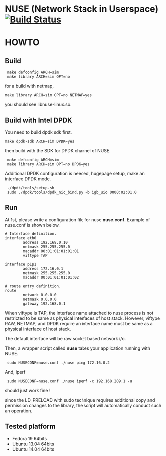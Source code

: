 NUSE (Network Stack in Userspace) [![Build Status](https://travis-ci.org/libos-nuse/net-next-nuse.png)](https://travis-ci.org/libos-nuse/net-next-nuse)
===============================


# HOWTO
## Build

```
 make defconfig ARCH=sim
 make library ARCH=sim OPT=no
```

for a build with netmap,

```
make library ARCH=sim OPT=no NETMAP=yes
```

you should see libnuse-linux.so.

## Build with Intel DPDK

You need to build dpdk sdk first.

```
make dpdk-sdk ARCH=sim DPDK=yes
```

then build with the SDK for DPDK channel of NUSE.

```
 make defconfig ARCH=sim
 make library ARCH=sim OPT=no DPDK=yes
```

Additional DPDK configuration is needed, hugepage setup, make an interface DPDK mode.

```
 ./dpdk/tools/setup.sh
 sudo ./dpdk/tools/dpdk_nic_bind.py -b igb_uio 0000:02:01.0
```

## Run

At 1st, please write a configuration file for nuse **nuse.conf**.
Example of nuse.conf is shown below.

```
# Interface definition.
interface eth0
        address 192.168.0.10
        netmask 255.255.255.0
        macaddr 00:01:01:01:01:01
        viftype TAP

interface p1p1
        address 172.16.0.1
        netmask 255.255.255.0
        macaddr 00:01:01:01:01:02

# route entry definition.
route
        network 0.0.0.0
        netmask 0.0.0.0
        gateway 192.168.0.1
```

When viftype is TAP, the interface name attached to nuse process is
not restricted to be same as physical interfaces of host
stack. However, viftype RAW, NETMAP, and DPDK require an interface name
must be same as a physical interface of host stack.

The default interface will be raw socket based network i/o.


Then, a wrapper script called **nuse** takes your application running with NUSE.

```
 sudo NUSECONF=nuse.conf ./nuse ping 172.16.0.2
```

And, iperf

```
 sudo NUSECONF=nuse.conf ./nuse iperf -c 192.168.209.1 -u
```

should just work fine !

since the LD_PRELOAD with sudo technique requires additional copy and permission changes to the library, the script will automatically conduct such an operation.

## Tested platform
- Fedora 19 64bits
- Ubuntu 13.04 64bits
- Ubuntu 14.04 64bits
